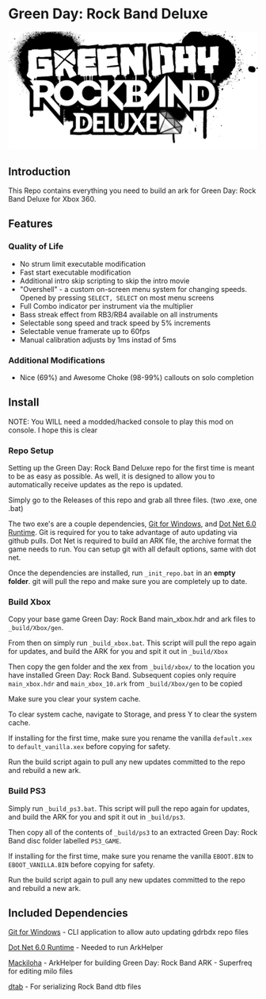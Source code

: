 # Green Day: Rock Band Deluxe

![Header Image](dependencies/header.png)

## Introduction

This Repo contains everything you need to build an ark for Green Day: Rock Band Deluxe for Xbox 360.

## Features

### Quality of Life
* No strum limit executable modification
* Fast start executable modification
* Additional intro skip scripting to skip the intro movie
* "Overshell" - a custom on-screen menu system for changing speeds. Opened by pressing `SELECT, SELECT` on most menu screens
* Full Combo indicator per instrument via the multiplier
* Bass streak effect from RB3/RB4 available on all instruments
* Selectable song speed and track speed by 5% increments
* Selectable venue framerate up to 60fps
* Manual calibration adjusts by 1ms instad of 5ms

### Additional Modifications
* Nice (69%) and Awesome Choke (98-99%) callouts on solo completion

## Install

NOTE: You WILL need a modded/hacked console to play this mod on console. I hope this is clear

### Repo Setup

Setting up the Green Day: Rock Band Deluxe repo for the first time is meant to be as easy as possible.
As well, it is designed to allow you to automatically receive updates as the repo is updated.

Simply go to the Releases of this repo and grab all three files. (two .exe, one .bat)

The two exe's are a couple dependencies, [Git for Windows](https://gitforwindows.org/), and [Dot Net 6.0 Runtime](https://dotnet.microsoft.com/en-us/download/dotnet/6.0/runtime).
Git is required for you to take advantage of auto updating via github pulls. Dot Net is required to build an ARK file, the archive format the game needs to run.
You can setup git with all default options, same with dot net.

Once the dependencies are installed, run `_init_repo.bat` in an **empty folder**. git will pull the repo and make sure you are completely up to date.

### Build Xbox

Copy your base game Green Day: Rock Band main_xbox.hdr and ark files to `_build/Xbox/gen`.

From then on simply run `_build_xbox.bat`. This script will pull the repo again for updates, and build the ARK for you and spit it out in `_build/Xbox`

Then copy the gen folder and the xex from `_build/xbox/` to the location you have installed Green Day: Rock Band. Subsequent copies only require `main_xbox.hdr` and `main_xbox_10.ark` from `_build/Xbox/gen` to be copied

Make sure you clear your system cache.

To clear system cache, navigate to Storage, and press Y to clear the system cache.

If installing for the first time, make sure you rename the vanilla `default.xex` to `default_vanilla.xex` before copying for safety.

Run the build script again to pull any new updates committed to the repo and rebuild a new ark.

### Build PS3

Simply run `_build_ps3.bat`. This script will pull the repo again for updates, and build the ARK for you and spit it out in `_build/ps3`.

Then copy all of the contents of `_build/ps3` to an extracted Green Day: Rock Band disc folder labelled `PS3_GAME`.

If installing for the first time, make sure you rename the vanilla `EBOOT.BIN` to `EBOOT_VANILLA.BIN` before copying for safety.

Run the build script again to pull any new updates committed to the repo and rebuild a new ark.

## Included Dependencies

[Git for Windows](https://gitforwindows.org/) - CLI application to allow auto updating gdrbdx repo files

[Dot Net 6.0 Runtime](https://dotnet.microsoft.com/en-us/download/dotnet/6.0/runtime) - Needed to run ArkHelper

[Mackiloha](https://github.com/PikminGuts92/Mackiloha) - ArkHelper for building Green Day: Rock Band ARK - Superfreq for editing milo files

[dtab](https://github.com/mtolly/dtab) - For serializing Rock Band dtb files
